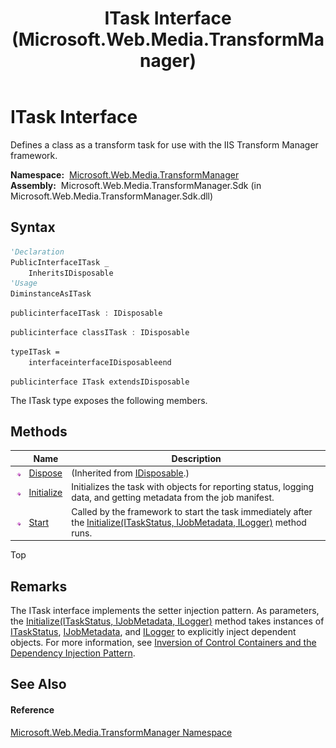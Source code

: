 ﻿---
title: ITask Interface (Microsoft.Web.Media.TransformManager)
TOCTitle: ITask Interface
ms:assetid: T:Microsoft.Web.Media.TransformManager.ITask
ms:mtpsurl: https://msdn.microsoft.com/en-us/library/microsoft.web.media.transformmanager.itask(v=VS.90)
ms:contentKeyID: 35520845
ms.date: 06/14/2012
mtps_version: v=VS.90
f1_keywords:
- Microsoft.Web.Media.TransformManager.ITask
dev_langs:
- CSharp
- JScript
- VB
- FSharp
- c++
api_location:
- Microsoft.Web.Media.TransformManager.Sdk.dll
api_name:
- Microsoft.Web.Media.TransformManager.ITask
api_type:
- Managed
topic_type:
- apiref
- kbSyntax
product_family_name: VS
ROBOTS: INDEX,FOLLOW
---

# ITask Interface

Defines a class as a transform task for use with the IIS Transform Manager framework.

**Namespace:**  [Microsoft.Web.Media.TransformManager](microsoft-web-media-transformmanager-namespace.md)  
**Assembly:**  Microsoft.Web.Media.TransformManager.Sdk (in Microsoft.Web.Media.TransformManager.Sdk.dll)

## Syntax

``` vb
'Declaration
PublicInterfaceITask _
    InheritsIDisposable
'Usage
DiminstanceAsITask
```

``` csharp
publicinterfaceITask : IDisposable
```

``` c++
publicinterface classITask : IDisposable
```

``` fsharp
typeITask =  
    interfaceinterfaceIDisposableend
```

``` jscript
publicinterface ITask extendsIDisposable
```

The ITask type exposes the following members.

## Methods

<table>
<thead>
<tr class="header">
<th> </th>
<th>Name</th>
<th>Description</th>
</tr>
</thead>
<tbody>
<tr class="odd">
<td><img src="images/Dd565996.pubmethod(en-us,VS.90).gif" title="Public method" alt="Public method" /></td>
<td><a href="https://msdn.microsoft.com/en-us/library/es4s3w1d(v=vs.90)">Dispose</a></td>
<td>(Inherited from <a href="https://msdn.microsoft.com/en-us/library/aax125c9(v=vs.90)">IDisposable</a>.)</td>
</tr>
<tr class="even">
<td><img src="images/Dd565996.pubmethod(en-us,VS.90).gif" title="Public method" alt="Public method" /></td>
<td><a href="itask-initialize-method-microsoft-web-media-transformmanager.md">Initialize</a></td>
<td>Initializes the task with objects for reporting status, logging data, and getting metadata from the job manifest.</td>
</tr>
<tr class="odd">
<td><img src="images/Dd565996.pubmethod(en-us,VS.90).gif" title="Public method" alt="Public method" /></td>
<td><a href="itask-start-method-microsoft-web-media-transformmanager.md">Start</a></td>
<td>Called by the framework to start the task immediately after the <a href="itask-initialize-method-microsoft-web-media-transformmanager.md">Initialize(ITaskStatus, IJobMetadata, ILogger)</a> method runs.</td>
</tr>
</tbody>
</table>


Top

## Remarks

The ITask interface implements the setter injection pattern. As parameters, the [Initialize(ITaskStatus, IJobMetadata, ILogger)](itask-initialize-method-microsoft-web-media-transformmanager.md) method takes instances of [ITaskStatus](itaskstatus-interface-microsoft-web-media-transformmanager.md), [IJobMetadata](ijobmetadata-interface-microsoft-web-media-transformmanager.md), and [ILogger](ilogger-interface-microsoft-web-media-transformmanager.md) to explicitly inject dependent objects. For more information, see [Inversion of Control Containers and the Dependency Injection Pattern](http://martinfowler.com/articles/injection.html).

## See Also

#### Reference

[Microsoft.Web.Media.TransformManager Namespace](microsoft-web-media-transformmanager-namespace.md)

